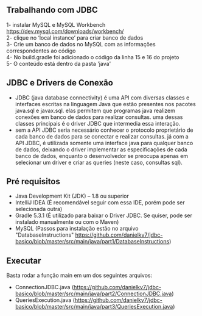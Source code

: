 ## Trabalhando com JDBC
1- instalar MySQL e MySQL Workbench https://dev.mysql.com/downloads/workbench/ <br>
2- clique no ‘local instance’ para criar banco de dados <br>
3- Crie um banco de dados no MySQL com as informações correspondentes ao código <br>
4- No build.gradle foi adicionado o código da linha 15 e 16 do projeto <br>
5- O conteúdo está dentro da pasta 'java' <br>

## JDBC e Drivers de Conexão
- JDBC (java database connectivity) é uma API com diversas classes e interfaces escritas na linguagem Java que estão presentes nos pacotes java.sql e javax.sql. elas permitem que programas java realizem conexões em banco de dados para realizar consultas. uma dessas classes principais é o driver JDBC que intermedia essa interação.
- sem a API JDBC seria necessário conhecer o protocolo proprietário de cada banco de dados para se conectar e realizar consultas. já com a API JDBC, é utilizada somente uma interface java para qualquer banco de dados, deixando o driver implementar as especificações de cada banco de dados, enquanto o desenvolvedor se preocupa apenas em selecionar um driver e criar as queries (neste caso, consultas sql).

## Pré requisitos 
- Java Development Kit (JDK) – 1.8 ou superior
- IntelliJ IDEA (É recomendável seguir com essa IDE, porém pode ser selecionada outra) <br>
- Gradle 5.3.1 (É utilizado para baixar o Driver JDBC. Se quiser, pode ser instalado manualmente ou com o Maven) <br>
- MySQL (Passos para instalação estão no arquivo "DatabaseInstructions" https://github.com/danielkv7/jdbc-basico/blob/master/src/main/java/part1/DatabaseInstructions) <br>

## Executar
Basta rodar a função main em um dos seguintes arquivos:
- ConnectionJDBC.java (https://github.com/danielkv7/jdbc-basico/blob/master/src/main/java/part2/ConnectionJDBC.java) <br>
- QueriesExecution.java (https://github.com/danielkv7/jdbc-basico/blob/master/src/main/java/part3/QueriesExecution.java)
